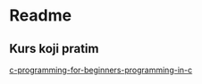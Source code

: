 # Readme

## Kurs koji pratim

[c-programming-for-beginners-programming-in-c](https://www.udemy.com/course/c-programming-for-beginners-programming-in-c)
